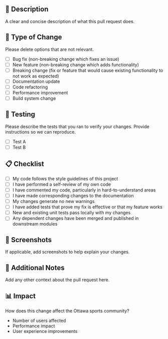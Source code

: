 ## 📝 Description

A clear and concise description of what this pull request does.

## 🔄 Type of Change

Please delete options that are not relevant.

- [ ] Bug fix (non-breaking change which fixes an issue)
- [ ] New feature (non-breaking change which adds functionality)
- [ ] Breaking change (fix or feature that would cause existing functionality to not work as expected)
- [ ] Documentation update
- [ ] Code refactoring
- [ ] Performance improvement
- [ ] Build system change

## 🧪 Testing

Please describe the tests that you ran to verify your changes. Provide instructions so we can reproduce.

- [ ] Test A
- [ ] Test B

## 📋 Checklist

- [ ] My code follows the style guidelines of this project
- [ ] I have performed a self-review of my own code
- [ ] I have commented my code, particularly in hard-to-understand areas
- [ ] I have made corresponding changes to the documentation
- [ ] My changes generate no new warnings
- [ ] I have added tests that prove my fix is effective or that my feature works
- [ ] New and existing unit tests pass locally with my changes
- [ ] Any dependent changes have been merged and published in downstream modules

## 📱 Screenshots

If applicable, add screenshots to help explain your changes.

## 🔧 Additional Notes

Add any other context about the pull request here.

## 📊 Impact

How does this change affect the Ottawa sports community?

- Number of users affected
- Performance impact
- User experience improvements
